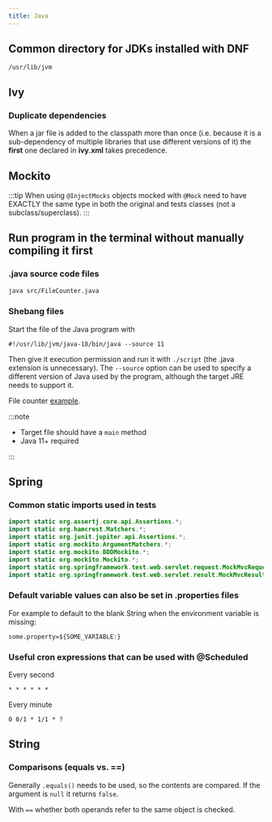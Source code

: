 ```yaml
---
title: Java
---
```


## Common directory for JDKs installed with DNF

```
/usr/lib/jvm
```

## Ivy

### Duplicate dependencies

When a jar file is added to the classpath more than once (i.e. because it is a sub-dependency of multiple libraries that use different versions of it) the **first** one declared in **ivy.xml** takes precedence.

## Mockito

:::tip
When using `@InjectMocks` objects mocked with `@Mock` need to have EXACTLY the same type in both the original and tests classes (not a subclass/superclass).
:::

## Run program in the terminal without manually compiling it first

### .java source code files

```bash
java src/FileCounter.java
```

### Shebang files

Start the file of the Java program with

```
#!/usr/lib/jvm/java-18/bin/java --source 11
```

Then give it execution permission and run it with `./script` (the .java extension is unnecessary).
The `--source` option can be used to specify a different version of Java used by the program,
although the target JRE needs to support it.

File counter [example](https://github.com/lfir/ex-java-terminal-script).

:::note

- Target file should have a `main` method
- Java 11+ required

:::

## Spring

### Common static imports used in tests

```java
import static org.assertj.core.api.Assertions.*;
import static org.hamcrest.Matchers.*;
import static org.junit.jupiter.api.Assertions.*;
import static org.mockito.ArgumentMatchers.*;
import static org.mockito.BDDMockito.*;
import static org.mockito.Mockito.*;
import static org.springframework.test.web.servlet.request.MockMvcRequestBuilders.*;
import static org.springframework.test.web.servlet.result.MockMvcResultMatchers.*;
```

### Default variable values can also be set in .properties files

For example to default to the blank String when the environment variable is missing:

```
some.property=${SOME_VARIABLE:}
```

### Useful cron expressions that can be used with @Scheduled

Every second

```
* * * * * *
```

Every minute

```
0 0/1 * 1/1 * ?
```

## String

### Comparisons (equals vs. ==)

Generally `.equals()` needs to be used, so the contents are compared.
If the argument is `null` it returns `false`.

With `==` whether both operands refer to the same object is checked.
